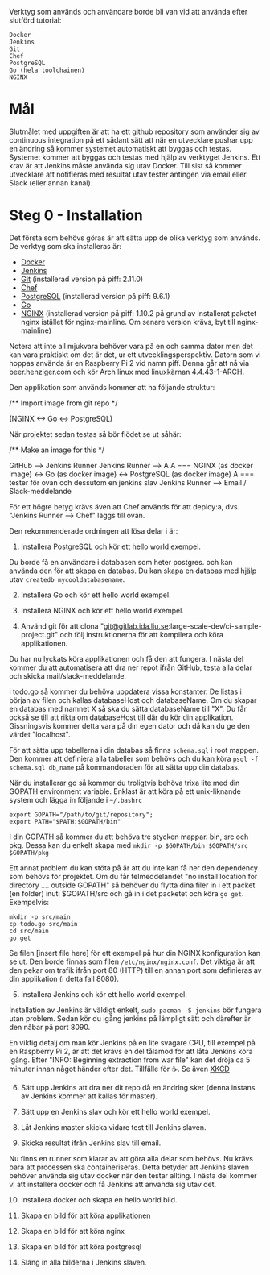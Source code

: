 Verktyg som används och användare borde bli van vid att använda efter slutförd tutorial:

	Docker
	Jenkins
	Git
	Chef
	PostgreSQL
	Go (hela toolchainen)
	NGINX

# Mål

Slutmålet med uppgiften är att ha ett github repository som använder
sig av continuous integration på ett sådant sätt att när en utvecklare
pushar upp en ändring så kommer systemet automatiskt att byggas och
testas. Systemet kommer att byggas och testas med hjälp av verktyget
Jenkins. Ett krav är att Jenkins måste använda sig utav Docker. Till
sist så kommer utvecklare att notifieras med resultat utav tester
antingen via email eller Slack (eller annan kanal).

# Steg 0 - Installation

Det första som behövs göras är att sätta upp de olika verktyg som
används. De verktyg som ska installeras är:

- [Docker](https://docs.docker.com/engine/installation/linux/archlinux/)
- [Jenkins](https://jenkins.io/download/)
- [Git](https://git-scm.com/) (installerad version på piff: 2.11.0)
- [Chef](https://www.chef.io/) 
- [PostgreSQL](https://www.postgresql.org/) (installerad version på piff: 9.6.1)
- [Go](https://wiki.archlinux.org/index.php/Go)
- [NGINX](http://nginx.org/) (installerad version på piff: 1.10.2 på grund av installerat paketet nginx istället för nginx-mainline. Om senare version krävs, byt till nginx-mainline)

Notera att inte all mjukvara behöver vara på en och samma dator men
det kan vara praktiskt om det är det, ur ett utvecklingsperspektiv.
Datorn som vi hoppas använda är en Raspberry Pi 2 vid namn piff.
Denna går att nå via beer.henziger.com och kör Arch linux med linuxkärnan 4.4.43-1-ARCH.

Den applikation som används kommer att ha följande struktur:

/** Import image from git repo */

(NGINX <-> Go <-> PostgreSQL)

När projektet sedan testas så bör flödet se ut såhär:

/** Make an image for this */

GitHub --> Jenkins Runner
Jenkins Runner --> A
A === NGINX (as docker image) <-> Go (as docker image) <-> PostgreSQL (as docker image)
A === tester för ovan och dessutom en jenkins slav
Jenkins Runner --> Email / Slack-meddelande

För ett högre betyg krävs även att Chef används för att deploy:a, dvs.
"Jenkins Runner --> Chef" läggs till ovan.

Den rekommenderade ordningen att lösa delar i är:

1) Installera PostgreSQL och kör ett hello world exempel.

Du borde få en användare i databasen som heter postgres. och kan
använda den för att skapa en databas. Du kan skapa en databas med
hjälp utav `createdb mycooldatabasename`. 

2) Installera Go och kör ett hello world exempel.

3) Installera NGINX och kör ett hello world exempel.

4) Använd git för att clona
"git@gitlab.ida.liu.se:large-scale-dev/ci-sample-project.git" och följ
instruktionerna för att kompilera och köra applikationen.

Du har nu lyckats köra applikationen och få den att fungera. I nästa
del kommer du att automatisera att dra ner repot ifrån GitHub, testa
alla delar och skicka mail/slack-meddelande.

i todo.go så kommer du behöva uppdatera vissa konstanter. De listas i
början av filen och kallas databaseHost och databaseName. Om du skapar
en databas med namnet X så ska du sätta databaseName till "X". Du får
också se till att rikta om databaseHost till där du kör din
applikation. Gissningsvis kommer detta vara på din egen dator och då
kan du ge den värdet "localhost".

För att sätta upp tabellerna i din databas så finns `schema.sql` i
root mappen. Den kommer att definiera alla tabeller som behövs och du
kan köra `psql -f schema.sql db_name` på kommandoraden för att sätta
upp din databas.

När du installerar go så kommer du troligtvis behöva trixa lite med
din GOPATH environment variable. Enklast är att köra på ett
unix-liknande system och lägga in följande i `~/.bashrc`

```
export GOPATH="/path/to/git/repository";
export PATH="$PATH:$GOPATH/bin"
```

I din GOPATH så kommer du att behöva tre stycken mappar. bin, src och
pkg. Dessa kan du enkelt skapa med `mkdir -p $GOPATH/bin $GOPATH/src
$GOPATH/pkg`

Ett annat problem du kan stöta på är att du inte kan få ner den
dependency som behövs för projektet. Om du får felmeddelandet "no
install location for directory .... outside GOPATH" så behöver du
flytta dina filer in i ett packet (en folder) inuti $GOPATH/src och gå
in i det packetet och köra `go get`. Exempelvis:

```
mkdir -p src/main
cp todo.go src/main
cd src/main
go get
```

Se filen [insert file here] för ett exempel på hur din NGINX
konfiguration kan se ut. Den borde finnas som filen
`/etc/nginx/nginx.conf`. Det viktiga är att den pekar om trafik ifrån
port 80 (HTTP) till en annan port som definieras av din applikation (i
detta fall 8080).

5) Installera Jenkins och kör ett hello world exempel.

Installation av Jenkins är väldigt enkelt, `sudo pacman -S jenkins` bör
fungera utan problem. Sedan kör du igång jenkins på lämpligt sätt och
därefter är den nåbar på port 8090.

En viktig detalj om man kör Jenkins på en lite svagare CPU, till exempel
på en Raspberry Pi 2, är att det krävs en del tålamod för att låta Jenkins
köra igång. Efter "INFO: Beginning extraction from war file" kan det dröja ca
5 minuter innan något händer efter det. Tillfälle för :coffee:.
Se även [XKCD](https://xkcd.com/303/)

6) Sätt upp Jenkins att dra ner dit repo då en ändring sker (denna
instans av Jenkins kommer att kallas för master).

7) Sätt upp en Jenkins slav och kör ett hello world exempel.

8) Låt Jenkins master skicka vidare test till Jenkins slaven.

9) Skicka resultat ifrån Jenkins slav till email.

Nu finns en runner som klarar av att göra alla delar som behövs. Nu
krävs bara att processen ska containeriseras. Detta betyder att
Jenkins slaven behöver använda sig utav docker när den testar
allting. I nästa del kommer vi att installera docker och få Jenkins
att använda sig utav det.

10) Installera docker och skapa en hello world bild.

11) Skapa en bild för att köra applikationen

12) Skapa en bild för att köra nginx

13) Skapa en bild för att köra postgresql

14) Släng in alla bilderna i Jenkins slaven.